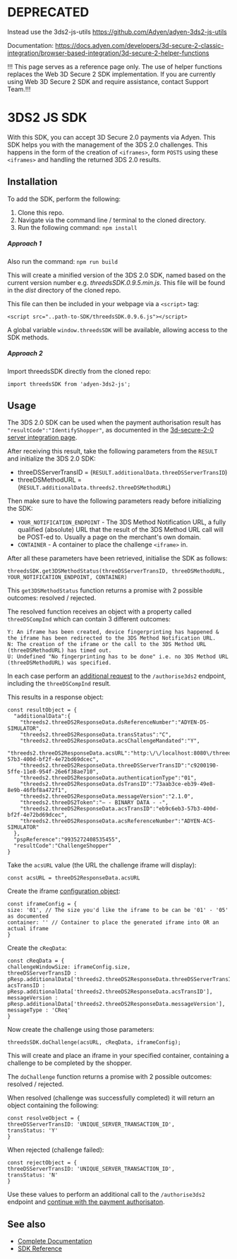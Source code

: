 # DEPRECATED

Instead use the 3ds2-js-utils
https://github.com/Adyen/adyen-3ds2-js-utils

Documentation:
https://docs.adyen.com/developers/3d-secure-2-classic-integration/browser-based-integration/3d-secure-2-helper-functions

!!! This page serves as a reference page only. The use of helper functions replaces the Web 3D Secure 2 SDK implementation. If you are currently using Web 3D Secure 2 SDK and require assistance, contact Support Team.!!!

# 3DS2 JS SDK
With this SDK, you can accept 3D Secure 2.0 payments via Adyen. This SDK helps you with the management of the 3DS 2.0 challenges. This happens in the form of the creation of `<iframes>`, form `POSTS` using these `<iframes>` and handling the returned 3DS 2.0 results.


## Installation
To add the SDK, perform the following:

1. Clone this repo.
2. Navigate via the command line / terminal to the cloned directory.
3. Run the following command:
   ```npm install```

##### Approach 1
Also run the command:
```npm run build```

This will create a minified version of the 3DS 2.0 SDK, named based on the current version number e.g. *threedsSDK.0.9.5.min.js*. This file will be found in the *dist* directory of the cloned repo.

This file can then be included in your webpage via a ```<script>``` tag:

```
<script src="..path-to-SDK/threedsSDK.0.9.6.js"></script>
```

A global variable ```window.threedsSDK``` will be available, allowing access to the SDK methods.

##### Approach 2
Import threedsSDK directly from the cloned repo:
```
import threedsSDK from 'adyen-3ds2-js';
```

## Usage
The 3DS 2.0 SDK can be used when the payment authorisation result has `"resultCode":"IdentifyShopper"`, as documented in the [3d-secure-2-0 server integration page](https://docs.adyen.com/developers/risk-management/3d-secure-2-0/server-integration).

After receiving this result, take the following parameters from the `RESULT` and initialize the 3DS 2.0 SDK:
* threeDSServerTransID = (`RESULT.additionalData.threeDSServerTransID`)
* threeDSMethodURL = (`RESULT.additionalData.threeds2.threeDSMethodURL`)

Then make sure to have the following parameters ready before initializing the SDK:
* `YOUR_NOTIFICATION_ENDPOINT` - The 3DS Method Notification URL, a fully qualified (absolute) URL that the result of the 3DS Method URL call will be POST-ed to. Usually a page on the merchant's own domain.
* `CONTAINER` - A container to place the challenge `<iframe>` in.

After all these parameters have been retrieved, initialise the SDK as follows:
```
threedsSDK.get3DSMethodStatus(threeDSServerTransID, threeDSMethodURL, YOUR_NOTIFICATION_ENDPOINT, CONTAINER)
```

This `get3DSMethodStatus` function returns a promise with 2 possible outcomes: resolved / rejected.

The resolved function receives an object with a property called `threeDSCompInd` which can contain 3 different outcomes:
```
Y: An iframe has been created, device fingerprinting has happened & the iframe has been redirected to the 3DS Method Notification URL.
N: The creation of the iframe or the call to the 3DS Method URL (threeDSMethodURL) has timed out.
U: Undefined "No fingerprinting has to be done" i.e. no 3DS Method URL (threeDSMethodURL) was specified.
```
In each case perform an [additional request](https://docs.adyen.com/developers/risk-management/3d-secure-2-0/server-integration#request1) to the `/authorise3ds2` endpoint, including the `threeDSCompInd` result.

This results in a response object:
```
const resultObject = {
  "additionalData":{
    "threeds2.threeDS2ResponseData.dsReferenceNumber":"ADYEN-DS-SIMULATOR",
    "threeds2.threeDS2ResponseData.transStatus":"C",
    "threeds2.threeDS2ResponseData.acsChallengeMandated":"Y",
    "threeds2.threeDS2ResponseData.acsURL":"http:\/\/localhost:8080\/threeds2simulator\/services\/ThreeDS2Simulator\/v1\/handle\/eb9c6eb3-57b3-400d-bf2f-4e72bd69dcec",
    "threeds2.threeDS2ResponseData.threeDSServerTransID":"c9200190-5ffe-11e8-954f-26e6f38ae710",
    "threeds2.threeDS2ResponseData.authenticationType":"01",
    "threeds2.threeDS2ResponseData.dsTransID":"73aab3ce-eb39-49e8-8e9b-46fbf8a472f1",
    "threeds2.threeDS2ResponseData.messageVersion":"2.1.0",
    "threeds2.threeDS2Token":"— - BINARY DATA - -",
    "threeds2.threeDS2ResponseData.acsTransID":"eb9c6eb3-57b3-400d-bf2f-4e72bd69dcec",
    "threeds2.threeDS2ResponseData.acsReferenceNumber":"ADYEN-ACS-SIMULATOR"
  },
  "pspReference":"9935272408535455",
  "resultCode":"ChallengeShopper"
}
```

Take the `acsURL` value (the URL the challenge iframe will display):
```
const acsURL = threeDS2ResponseData.acsURL
```

Create the iframe [configuration object](https://docs.adyen.com/developers/3d-secure-2-0/web-sdk-integration/web-sdk-reference-3d-secure-2-0):
```
const iframeConfig = {
size: '01', // The size you'd like the iframe to be can be '01' - '05' as documented
container: '' // Container to place the generated iframe into OR an actual iframe
}
```

Create the `cReqData`:
```
const cReqData = {
challengeWindowSize: iframeConfig.size,
threeDSServerTransID : pResp.additionalData['threeds2.threeDS2ResponseData.threeDSServerTransID'],
acsTransID : pResp.additionalData['threeds2.threeDS2ResponseData.acsTransID'],
messageVersion : pResp.additionalData['threeds2.threeDS2ResponseData.messageVersion'],
messageType : 'CReq'
}
```

Now create the challenge using those parameters:
```
threedsSDK.doChallenge(acsURL, cReqData, iframeConfig);
```

This will create and place an iframe in your specified container, containing a challenge to be completed by the shopper.

The `doChallenge` function returns a promise with 2 possible outcomes: resolved / rejected.

When resolved (challenge was successfully completed) it will return an object containing the following:
```
const resolveObject = {
threeDSServerTransID: 'UNIQUE_SERVER_TRANSACTION_ID',
transStatus: 'Y'
}
```

When rejected (challenge failed):
```
const rejectObject = {
threeDSServerTransID: 'UNIQUE_SERVER_TRANSACTION_ID',
transStatus: 'N'
}
```

Use these values to perform an additional call to the `/authorise3ds2` endpoint and [continue with the payment authorisaton](https://docs.adyen.com/developers/risk-management/3d-secure-2-0/server-integration#step6paymentcompletion).

## See also
* [Complete Documentation](https://docs.adyen.com/developers/risk-management/3d-secure-2-0/web-sdk-integration)
* [SDK Reference](https://docs.adyen.com/developers/risk-management/3d-secure-2-0/web-sdk-integration/web-sdk-reference-3d-secure-2-0)
